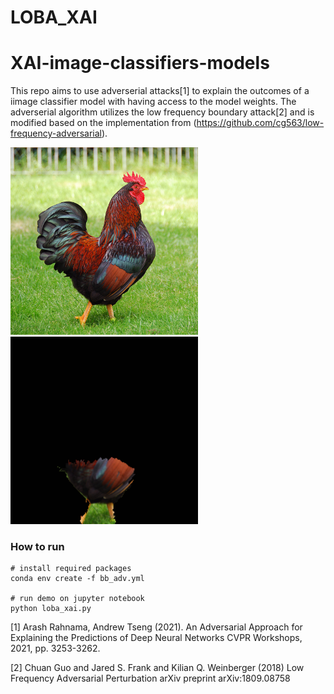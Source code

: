 # LOBA_XAI

# XAI-image-classifiers-models

This repo aims to use adverserial attacks[1] to explain the outcomes of a iimage classifier model with having access to the model weights. The adverserial algorithm utilizes the low frequency boundary attack[2] and is modified based on the implementation from (https://github.com/cg563/low-frequency-adversarial).

<img src="demo_images/Fig1.JPEG" height="300"><img src="demo_images/Fig2.png" height="300">

### How to run
``` 
# install required packages
conda env create -f bb_adv.yml

# run demo on jupyter notebook
python loba_xai.py
```
<a id="1">[1]</a> 
Arash Rahnama, Andrew Tseng (2021).
An Adversarial Approach for Explaining the Predictions of Deep Neural Networks
CVPR Workshops, 2021, pp. 3253-3262.

<a id="2">[2]</a> 
Chuan Guo and Jared S. Frank and Kilian Q. Weinberger (2018)
Low Frequency Adversarial Perturbation
arXiv preprint arXiv:1809.08758
